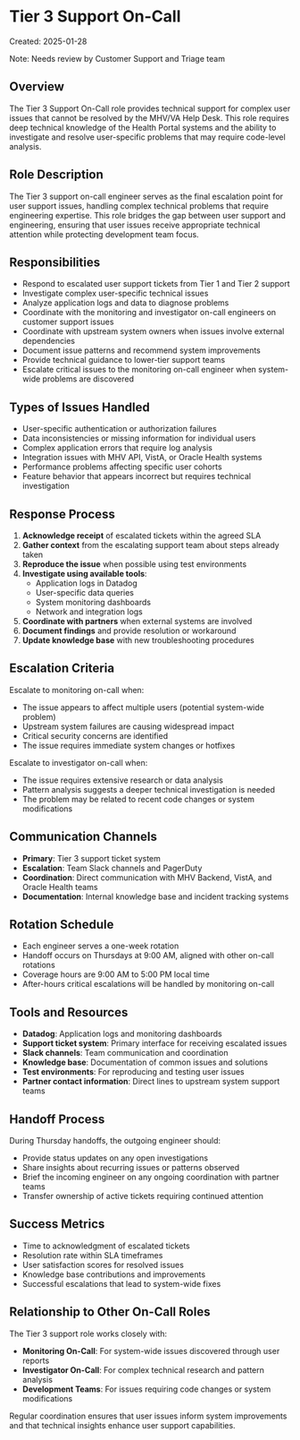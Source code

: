 # Tier 3 Support On-Call

Created: 2025-01-28

Note: Needs review by Customer Support and Triage team

## Overview

The Tier 3 Support On-Call role provides technical support for complex user issues that cannot be resolved by the MHV/VA Help Desk. This role requires deep technical knowledge of the Health Portal systems and the ability to investigate and resolve user-specific problems that may require code-level analysis.

## Role Description

The Tier 3 support on-call engineer serves as the final escalation point for user support issues, handling complex technical problems that require engineering expertise. This role bridges the gap between user support and engineering, ensuring that user issues receive appropriate technical attention while protecting development team focus.

## Responsibilities

- Respond to escalated user support tickets from Tier 1 and Tier 2 support
- Investigate complex user-specific technical issues
- Analyze application logs and data to diagnose problems
- Coordinate with the monitoring and investigator on-call engineers on customer support issues
- Coordinate with upstream system owners when issues involve external dependencies
- Document issue patterns and recommend system improvements
- Provide technical guidance to lower-tier support teams
- Escalate critical issues to the monitoring on-call engineer when system-wide problems are discovered

## Types of Issues Handled

- User-specific authentication or authorization failures
- Data inconsistencies or missing information for individual users
- Complex application errors that require log analysis
- Integration issues with MHV API, VistA, or Oracle Health systems
- Performance problems affecting specific user cohorts
- Feature behavior that appears incorrect but requires technical investigation

## Response Process

1. **Acknowledge receipt** of escalated tickets within the agreed SLA
2. **Gather context** from the escalating support team about steps already taken
3. **Reproduce the issue** when possible using test environments
4. **Investigate using available tools**:
   - Application logs in Datadog
   - User-specific data queries
   - System monitoring dashboards
   - Network and integration logs
5. **Coordinate with partners** when external systems are involved
6. **Document findings** and provide resolution or workaround
7. **Update knowledge base** with new troubleshooting procedures

## Escalation Criteria

Escalate to monitoring on-call when:
- The issue appears to affect multiple users (potential system-wide problem)
- Upstream system failures are causing widespread impact
- Critical security concerns are identified
- The issue requires immediate system changes or hotfixes

Escalate to investigator on-call when:
- The issue requires extensive research or data analysis
- Pattern analysis suggests a deeper technical investigation is needed
- The problem may be related to recent code changes or system modifications

## Communication Channels

- **Primary**: Tier 3 support ticket system
- **Escalation**: Team Slack channels and PagerDuty
- **Coordination**: Direct communication with MHV Backend, VistA, and Oracle Health teams
- **Documentation**: Internal knowledge base and incident tracking systems

## Rotation Schedule

- Each engineer serves a one-week rotation
- Handoff occurs on Thursdays at 9:00 AM, aligned with other on-call rotations
- Coverage hours are 9:00 AM to 5:00 PM local time
- After-hours critical escalations will be handled by monitoring on-call

## Tools and Resources

- **Datadog**: Application logs and monitoring dashboards
- **Support ticket system**: Primary interface for receiving escalated issues
- **Slack channels**: Team communication and coordination
- **Knowledge base**: Documentation of common issues and solutions
- **Test environments**: For reproducing and testing user issues
- **Partner contact information**: Direct lines to upstream system support teams

## Handoff Process

During Thursday handoffs, the outgoing engineer should:
- Provide status updates on any open investigations
- Share insights about recurring issues or patterns observed
- Brief the incoming engineer on any ongoing coordination with partner teams
- Transfer ownership of active tickets requiring continued attention

## Success Metrics

- Time to acknowledgment of escalated tickets
- Resolution rate within SLA timeframes
- User satisfaction scores for resolved issues
- Knowledge base contributions and improvements
- Successful escalations that lead to system-wide fixes

## Relationship to Other On-Call Roles

The Tier 3 support role works closely with:
- **Monitoring On-Call**: For system-wide issues discovered through user reports
- **Investigator On-Call**: For complex technical research and pattern analysis
- **Development Teams**: For issues requiring code changes or system modifications

Regular coordination ensures that user issues inform system improvements and that technical insights enhance user support capabilities.
